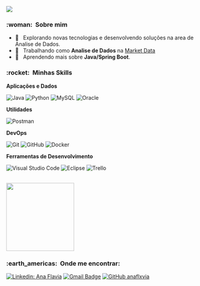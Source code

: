 
![](https://komarev.com/ghpvc/?username=anaflxvia&color=006bed)

<h3> :woman: &nbsp;Sobre mim </h3>

- 🤔 &nbsp; Explorando novas tecnologias e desenvolvendo soluções na area de Analise de Dados.
- 💼 &nbsp; Trabalhando como **Analise de Dados** na <a href="LINK DA EMPRESA">Market Data</a>
- 🌱 &nbsp; Aprendendo mais sobre **Java/Spring Boot**.

<h3> :rocket: &nbsp;Minhas Skills </h3>

**Aplicações e Dados**

  ![Java](https://img.shields.io/badge/-Java-333333?style=flat&logo=Java&logoColor=007396)
  ![Python](https://img.shields.io/badge/-Python-333333?style=flat&logo=Python)
  ![MySQL](https://img.shields.io/badge/-MySQL-333333?style=flat&logo=mysql)
  ![Oracle](https://img.shields.io/badge/-Oracle-333333?style=flat&logo=mysql)

**Utilidades**

  ![Postman](https://img.shields.io/badge/-Postman-333333?style=flat&logo=postman)

**DevOps**

  ![Git](https://img.shields.io/badge/-Git-333333?style=flat&logo=git)
  ![GitHub](https://img.shields.io/badge/-GitHub-333333?style=flat&logo=github)
  ![Docker](https://img.shields.io/badge/-Docker-333333?style=flat&logo=docker)

**Ferramentas de Desenvolvimento**

  ![Visual Studio Code](https://img.shields.io/badge/-Visual%20Studio%20Code-333333?style=flat&logo=visual-studio-code&logoColor=007ACC)
  ![Eclipse](https://img.shields.io/badge/-Eclipse-333333?style=flat&logo=eclipse-ide&logoColor=2C2255)
  ![Trello](https://img.shields.io/badge/-Trello-333333?style=flat&logo=trello&logoColor=007ACC)

<br/>

<a href="https://github.com/VanessaSwerts">
  <img height="180em" src="https://github-readme-stats.vercel.app/api?username=VanessaSwerts&theme=dracula&show_icons=true" />
</a>

<br/>

<h3> :earth_americas: &nbsp;Onde me encontrar: </h3> 

[![Linkedin: Ana Flavia](https://img.shields.io/badge/-anaflavia-blue?style=flat-square&logo=Linkedin&logoColor=white&link=LINK-DO-SEU-LINKEDIN)](https://www.linkedin.com/in/ana-flavia-636839141/)
[![Gmail Badge](https://img.shields.io/badge/-anaflavia.199@email.com-006bed?style=flat-square&logo=Gmail&logoColor=white&link=ana:anaflavia.199@gmail.com)](mailto:anaflavia.199@gmail.com)
[![GitHub anaflxvia]( https://img.shields.io/github/followers/VanessaSwerts?label=follow&style=social)](https://github.com/anaflxvia)